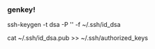 ### genkey!
ssh-keygen -t dsa -P '' -f ~/.ssh/id_dsa

cat ~/.ssh/id_dsa.pub >> ~/.ssh/authorized_keys
